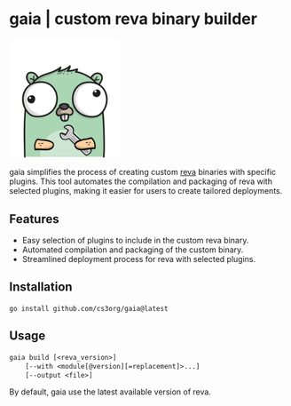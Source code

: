 # gaia | custom reva binary builder

<img src="assets/logo.png" width="200" alt="gopher with a wrench in his hand">

gaia simplifies the process of creating custom [reva](https://reva.link/) binaries with specific plugins. This tool automates the compilation and packaging of reva with selected plugins, making it easier for users to create tailored deployments.

## Features

- Easy selection of plugins to include in the custom reva binary.
- Automated compilation and packaging of the custom binary.
- Streamlined deployment process for reva with selected plugins.

## Installation

```
go install github.com/cs3org/gaia@latest
```

## Usage

```
gaia build [<reva_version>]
    [--with <module[@version][=replacement]>...]
    [--output <file>]
```

By default, gaia use the latest available version of reva.